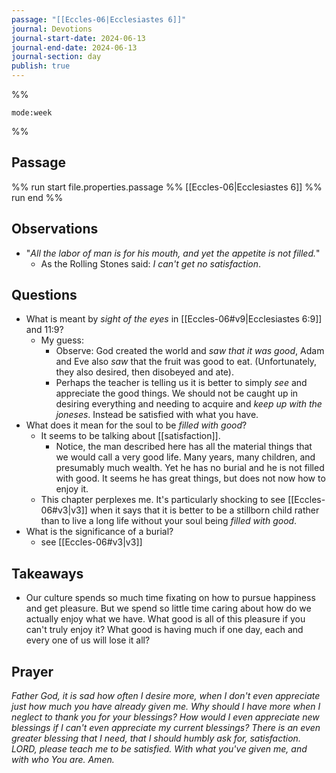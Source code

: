 ```yaml
---
passage: "[[Eccles-06|Ecclesiastes 6]]"
journal: Devotions
journal-start-date: 2024-06-13
journal-end-date: 2024-06-13
journal-section: day
publish: true
---
```


%% 
```calendar-timeline
mode:week
```
%%

## Passage
%% run start
file.properties.passage 
%%
[[Eccles-06|Ecclesiastes 6]]
%% run end %%

## Observations
- "*All the labor of man is for his mouth, and yet the appetite is not filled.*"
	- As the Rolling Stones said: *I can't get no satisfaction*. 

## Questions
- What is meant by *sight of the eyes* in [[Eccles-06#v9|Ecclesiastes 6:9]] and 11:9?
	- My guess: 
		- Observe: God created the world and *saw that it was good*, Adam and Eve also *saw* that the fruit was good to eat. (Unfortunately, they also desired, then disobeyed and ate). 
		- Perhaps the teacher is telling us it is better to simply *see* and appreciate the good things. We should not be caught up in desiring everything and needing to acquire and *keep up with the joneses*. Instead be satisfied with what you have. 
- What does it mean for the soul to be *filled with good*?
	- It seems to be talking about [[satisfaction]]. 
		- Notice, the man described here has all the material things that we would call a very good life. Many years, many children, and presumably much wealth. Yet he has no burial and he is not filled with good. It seems he has great things, but does not now how to enjoy it. 
	- This chapter perplexes me. It's particularly shocking to see [[Eccles-06#v3|v3]] when it says that it is better to be a stillborn child rather than to live a long life without your soul being *filled with good*. 
- What is the significance of a burial? 
	- see [[Eccles-06#v3|v3]]

## Takeaways
- Our culture spends so much time fixating on how to pursue happiness and get pleasure. But we spend so little time caring about how do we actually enjoy what we have. What good is all of this pleasure if you can't truly enjoy it? What good is having much if one day, each and every one of us will lose it all? 

## Prayer
*Father God, it is sad how often I desire more, when I don't even appreciate just how much you have already given me. Why should I have more when I neglect to thank you for your blessings? How would I even appreciate new blessings if I can't even appreciate my current blessings? There is an even greater blessing that I need, that I should humbly ask for, satisfaction. LORD, please teach me to be satisfied. With what you've given me, and with who You are. Amen.*

